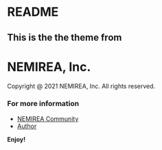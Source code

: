 # README
## This is the the theme from 
# NEMIREA, Inc.

Copyright @ 2021 NEMIREA, Inc. All rights reserved.

### For more information
* [NEMIREA Community](https://t.me/nemirea_cambodia)
* [Author](https://t.me/sanawin)

**Enjoy!**
